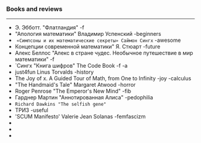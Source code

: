
### Books and reviews
****
+ Э. Эбботт. "Флатландия" -f 
+ "Апология математики" Владимир Успенский -beginners
+  `«Симпсоны и их математические секреты» Саймон Сингх` -awesome
+ Концепции современной математики" Я. Стюарт -future
+ Алекс Беллос "Алекс в стране чудес. Необычное путешествие в мир математики" -f
+ `Сингх "Книга шифров" The Code Book  -f -a
+ just4fun Linus Torvalds  -history
+ The Joy of x. A Guided Tour of Math, from One to Infinity -joy -calculus
+ "The Handmaid's Tale" Margaret Atwood -horror
+ Roger Penrose "The Emperor's New Mind" -fib
+  Гарднер Мартин "Аннотированная Алиса" -pedophilia
+  `Richard Dawkins "The selfish gene"`
+ ТРИЗ -useful
+ 'SCUM Manifesto' Valerie Jean Solanas -femfascizm
+
+
+
